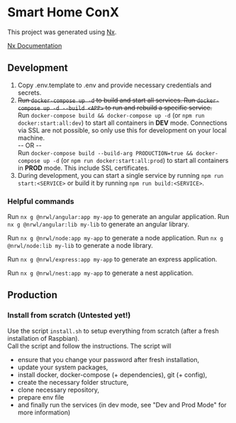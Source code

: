 # Smart Home ConX

This project was generated using [Nx](https://nx.dev).

[Nx Documentation](https://nx.dev/angular)

## Development

1. Copy .env.template to .env and provide necessary credentials and secrets.  
2. ~~Run `docker-compose up -d` to build and start all services. Run `docker-compose up -d --build <APP>` to run and rebuild a specific service.~~  
   Run `docker-compose build && docker-compose up -d` (or `npm run docker:start:all:dev`) to start all containers in **DEV** mode. Connections via SSL are not possible, so only use this for development on your local machine.  
   -- OR --  
   Run `docker-compose build --build-arg PRODUCTION=true && docker-compose up -d` (or `npm run docker:start:all:prod`) to start all containers in **PROD** mode. This include SSL certificates.
3. During development, you can start a single service by running `npm run start:<SERVICE>` or build it by running `npm run build:<SERVICE>`.

### Helpful commands

Run `nx g @nrwl/angular:app my-app` to generate an angular application.
Run `nx g @nrwl/angular:lib my-lib` to generate an angular library.

Run `nx g @nrwl/node:app my-app` to generate a node application.
Run `nx g @nrwl/node:lib my-lib` to generate a node library.

Run `nx g @nrwl/express:app my-app` to generate an express application.

Run `nx g @nrwl/nest:app my-app` to generate a nest application.

## Production

### Install from scratch (Untested yet!)

Use the script `install.sh` to setup everything from scratch (after a fresh installation of Raspbian).  
Call the script and follow the instructions. The script will
  - ensure that you change your password after fresh installation,
  - update your system packages,
  - install docker, docker-compose (+ dependencies), git (+ config),
  - create the necessary folder structure,
  - clone necessary repository,
  - prepare env file
  - and finally run the services (in dev mode, see "Dev and Prod Mode" for more information)